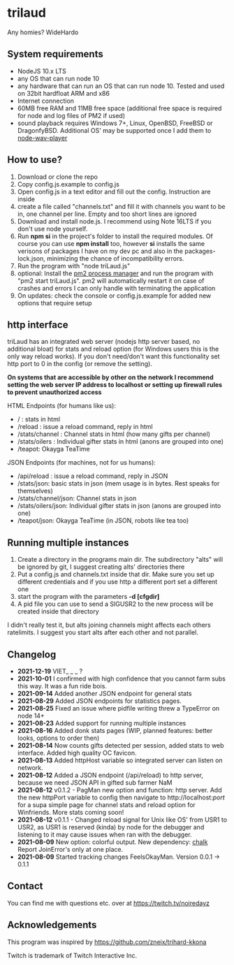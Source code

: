# trilaud
Any homies? WideHardo

## System requirements ##
* NodeJS 10.x LTS
* any OS that can run node 10
* any hardware that can run an OS that can run node 10. Tested and used on 32bit hardfloat ARM and x86
* Internet connection
* 60MB free RAM and 11MB free space (additional free space is required for node and log files of PM2 if used)
* sound playback requires Windows 7+, Linux, OpenBSD, FreeBSD or DragonfyBSD. Additional OS' may be supported once I add them to [node-wav-player](https://github.com/noiredayz/node-wav-player)

## How to use? ##
1. Download or clone the repo 
2. Copy config.js.example to config.js
3. Open config.js in a text editor and fill out the config. Instruction are inside
4. create a file called "channels.txt" and fill it with channels you want to be in, one channel per line. Empty and too short lines are ignored
5. Download and install node.js. I recommend using Note 16LTS if you don't use node yourself.
6. Run **npm si** in the project's folder to install the required modules. Of course you can use **npm install** too, however **si** installs the same verisons of packages I have on my dev pc and also in the packages-lock.json, minimizing the chance of incompatibility errors.
7. Run the program with "node triLaud.js"
8. optional: Install the [pm2 process manager](https://pm2.keymetrics.io/) and run the program with "pm2 start triLaud.js". pm2 will automatically restart it on case of crashes and errors I can only handle with terminating the application
9. On updates: check the console or config.js.example for added new options that require setup

## http interface ##
triLaud has an integrated web server (nodejs http server based, no additional bloat) for stats and reload option (for Windows users this is the only way reload works). 
If you don't need/don't want this functionality set http port to 0 in the config (or remove the setting).

**On systems that are accessible by other on the network I recommend setting the web server IP address to localhost or setting up firewall rules to prevent unauthorized access**

HTML Endpoints (for humans like us):
* / : stats in html
* /reload : issue a reload command, reply in html
* /stats/channel : Channel stats in html (how many gifts per channel)
* /stats/oilers : Individual gifter stats in html (anons are grouped into one)
* /teapot: Okayga TeaTime


JSON Endpoints (for machines, not for us humans):
* /api/reload : issue a reload command, reply in JSON
* /stats/json: basic stats in json (mem usage is in bytes. Rest speaks for themselves)
* /stats/channel/json: Channel stats in json
* /stats/oilers/json: Individual gifter stats in json (anons are grouped into one)
* /teapot/json: Okayga TeaTime (in JSON, robots like tea too)

## Running multiple instances ##
1. Create a directory in the programs main dir. The subdirectory "alts" will be ignored by git, I suggest creating alts' directories there
2. Put a config.js and channels.txt inside that dir. Make sure you set up different credentials and if you use http a different port set a different one
3. start the program with the parameters **-d [cfgdir]** 
4. A pid file you can use to send a SIGUSR2 to the new process will be created inside that directory

I didn't really test it, but alts joining channels might affects each others ratelimits. I suggest you start alts after each other and not parallel.

## Changelog ##
* **2021-12-19** VIET_ _ _ ?
* **2021-10-01** I confirmed with high confidence that you cannot farm subs this way. It was a fun ride bois.
* **2021-09-14** Added another JSON endpoint for general stats
* **2021-08-29** Added JSON endpoints for statistics pages.
* **2021-08-25** Fixed an issue where pidfile writing threw a TypeError on node 14+
* **2021-08-23** Added support for running multiple instances
* **2021-08-16** Added donk stats pages (WIP, planned features: better looks, options to order then)
* **2021-08-14** Now counts gifts detected per session, added stats to web interface. Added high quality OC favicon.
* **2021-08-13** Added httpHost variable so integrated server can listen on network.
* **2021-08-12** Added a JSON endpoint (/api/reload) to http server, because we need JSON API in gifted sub farmer NaM
* **2021-08-12** v0.1.2 - PagMan new option and function: http server. Add the new httpPort variable to config then navigate to http://localhost:*port* for a supa simple page for channel stats and reload option for Winfriends. More stats coming soon!
* **2021-08-12** v0.1.1 - Changed reload signal for Unix like OS' from USR1 to USR2, as USR1 is reserved (kinda) by node for the debugger and listening to it may cause issues when ran with the debugger.
* **2021-08-09** New option: colorful output. New dependency: [chalk](https://github.com/chalk/chalk) Report JoinError's only at one place.
* **2021-08-09** Started tracking changes FeelsOkayMan. Version 0.0.1 -> 0.1.1

## Contact ##
You can find me with questions etc. over at https://twitch.tv/noiredayz

## Acknowledgements ##
This program was inspired by https://github.com/zneix/trihard-kkona

Twitch is trademark of Twitch Interactive Inc.
